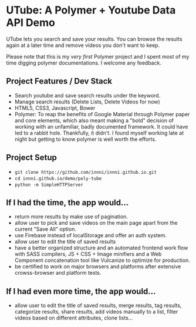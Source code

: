 # UTube: A Polymer + Youtube Data API Demo

UTube lets you search and save your results. You can browse the results again at a later time and remove videos you don't want to keep.

Please note that this is my *very first* Polymer project and I spent most of my time digging polymer documentations. I welcome any feedback. 

## Project Features / Dev Stack

 -    Search youtube and save search results under the keyword.
 -    Manage search results (Delete Lists, Delete Videos for now)
 -    HTML5, CSS3, Javascript, Bower
 -    Polymer: To reap the benefits of Google Material through Polymer paper and core elements, which also meant making a "bold" decision of working with an unfamiliar, badly documented framework. It could have led to a rabbit hole. Thankfully, it didn't. I found myself working late at night but getting to know polymer is well worth the efforts.
 
## Project Setup

 -   `git clone https://github.com/innni/innni.github.io.git`
 -   `cd innni.github.io/demo/poly-tube`
 -   `python -m SimpleHTTPServer`
 
## If I had the time, the app would...

 -   return more results by make use of pagination.
 -   allow user to pick and save videos on the main page apart from the current "Save All" option.
 -   use Firebase instead of localStorage and offer an auth system.
 -   allow user to edit the title of saved results
 -   have a better organized structure and an automated frontend work flow with SASS compilers, JS + CSS + Image minifiers and a Web Component concatenation tool like Vulcanize to optimize for production.
 -   be certified to work on major browsers and platforms after extensive crowss-browser and platform tests.
 
## If I had even more time, the app would...
  -   allow user to edit the title of saved results, merge results, tag results, categorize results, share results, add videos manually to a list, filter videos based on different attributes, clone lists...
